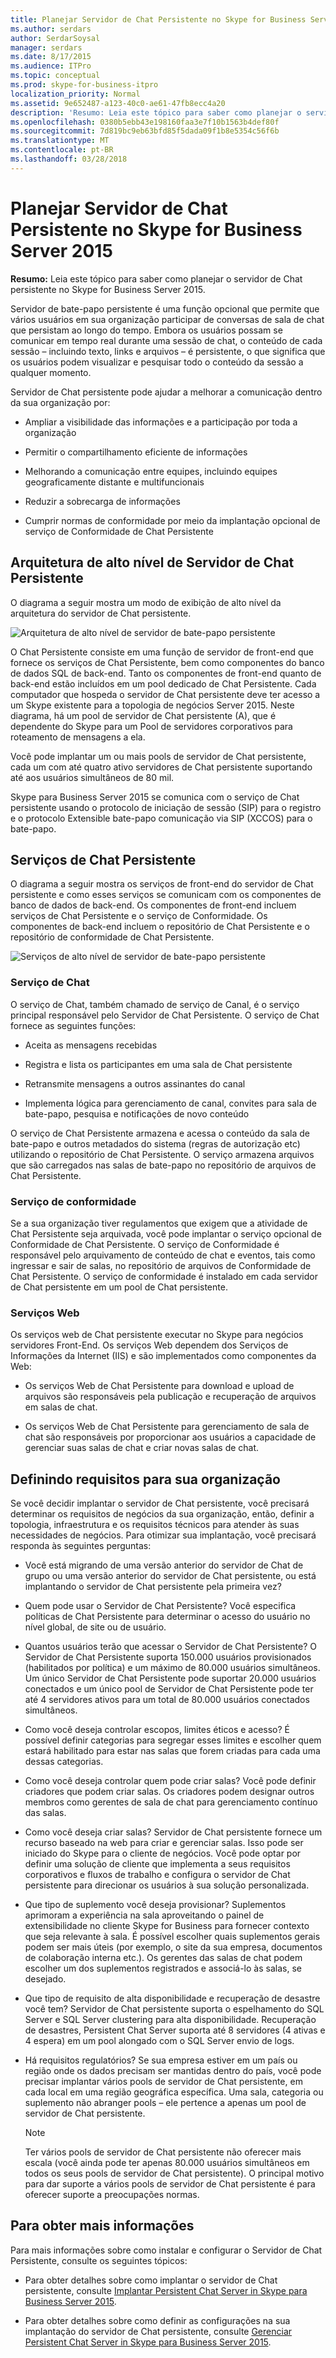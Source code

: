 ```yaml
---
title: Planejar Servidor de Chat Persistente no Skype for Business Server 2015
ms.author: serdars
author: SerdarSoysal
manager: serdars
ms.date: 8/17/2015
ms.audience: ITPro
ms.topic: conceptual
ms.prod: skype-for-business-itpro
localization_priority: Normal
ms.assetid: 9e652487-a123-40c0-ae61-47fb8ecc4a20
description: 'Resumo: Leia este tópico para saber como planejar o servidor de Chat persistente no Skype for Business Server 2015.'
ms.openlocfilehash: 0380b5ebb43e198160faa3e7f10b1563b4def80f
ms.sourcegitcommit: 7d819bc9eb63bfd85f5dada09f1b8e5354c56f6b
ms.translationtype: MT
ms.contentlocale: pt-BR
ms.lasthandoff: 03/28/2018
---
```

# <a name="plan-for-persistent-chat-server-in-skype-for-business-server-2015"></a>Planejar Servidor de Chat Persistente no Skype for Business Server 2015
 
**Resumo:** Leia este tópico para saber como planejar o servidor de Chat persistente no Skype for Business Server 2015.
  
Servidor de bate-papo persistente é uma função opcional que permite que vários usuários em sua organização participar de conversas de sala de chat que persistam ao longo do tempo. Embora os usuários possam se comunicar em tempo real durante uma sessão de chat, o conteúdo de cada sessão – incluindo texto, links e arquivos – é persistente, o que significa que os usuários podem visualizar e pesquisar todo o conteúdo da sessão a qualquer momento.
  
Servidor de Chat persistente pode ajudar a melhorar a comunicação dentro da sua organização por:
  
- Ampliar a visibilidade das informações e a participação por toda a organização
    
- Permitir o compartilhamento eficiente de informações 
    
- Melhorando a comunicação entre equipes, incluindo equipes geograficamente distante e multifuncionais
    
- Reduzir a sobrecarga de informações
    
- Cumprir normas de conformidade por meio da implantação opcional de serviço de Conformidade de Chat Persistente
    
## <a name="persistent-chat-server-high-level-architecture"></a>Arquitetura de alto nível de Servidor de Chat Persistente

O diagrama a seguir mostra um modo de exibição de alto nível da arquitetura do servidor de Chat persistente. 
  
![Arquitetura de alto nível de servidor de bate-papo persistente](../../media/0344f6e2-0c6d-4391-b4b3-ec31062b1576.png)
  
O Chat Persistente consiste em uma função de servidor de front-end que fornece os serviços de Chat Persistente, bem como componentes do banco de dados SQL de back-end. Tanto os componentes de front-end quanto de back-end estão incluídos em um pool dedicado de Chat Persistente. Cada computador que hospeda o servidor de Chat persistente deve ter acesso a um Skype existente para a topologia de negócios Server 2015. Neste diagrama, há um pool de servidor de Chat persistente (A), que é dependente do Skype para um Pool de servidores corporativos para roteamento de mensagens a ela.
  
Você pode implantar um ou mais pools de servidor de Chat persistente, cada um com até quatro ativo servidores de Chat persistente suportando até aos usuários simultâneos de 80 mil.
  
Skype para Business Server 2015 se comunica com o serviço de Chat persistente usando o protocolo de iniciação de sessão (SIP) para o registro e o protocolo Extensible bate-papo comunicação via SIP (XCCOS) para o bate-papo. 
  
## <a name="persistent-chat-services"></a>Serviços de Chat Persistente

O diagrama a seguir mostra os serviços de front-end do servidor de Chat persistente e como esses serviços se comunicam com os componentes de banco de dados de back-end. Os componentes de front-end incluem serviços de Chat Persistente e o serviço de Conformidade. Os componentes de back-end incluem o repositório de Chat Persistente e o repositório de conformidade de Chat Persistente.
  
![Serviços de alto nível de servidor de bate-papo persistente](../../media/bcdbadbe-e868-4a46-8a73-36562648fdf7.png)
  
### <a name="chat-service"></a>Serviço de Chat

O serviço de Chat, também chamado de serviço de Canal, é o serviço principal responsável pelo Servidor de Chat Persistente. O serviço de Chat fornece as seguintes funções:
  
- Aceita as mensagens recebidas
    
- Registra e lista os participantes em uma sala de Chat persistente
    
- Retransmite mensagens a outros assinantes do canal
    
- Implementa lógica para gerenciamento de canal, convites para sala de bate-papo, pesquisa e notificações de novo conteúdo
    
O serviço de Chat Persistente armazena e acessa o conteúdo da sala de bate-papo e outros metadados do sistema (regras de autorização etc) utilizando o repositório de Chat Persistente. O serviço armazena arquivos que são carregados nas salas de bate-papo no repositório de arquivos de Chat Persistente.
  
### <a name="compliance-service"></a>Serviço de conformidade

Se a sua organização tiver regulamentos que exigem que a atividade de Chat Persistente seja arquivada, você pode implantar o serviço opcional de Conformidade de Chat Persistente. O serviço de Conformidade é responsável pelo arquivamento de conteúdo de chat e eventos, tais como ingressar e sair de salas, no repositório de arquivos de Conformidade de Chat Persistente. O serviço de conformidade é instalado em cada servidor de Chat persistente em um pool de Chat persistente. 
  
### <a name="web-services"></a>Serviços Web

Os serviços web de Chat persistente executar no Skype para negócios servidores Front-End. Os serviços Web dependem dos Serviços de Informações da Internet (IIS) e são implementados como componentes da Web:
  
- Os serviços Web de Chat Persistente para download e upload de arquivos são responsáveis pela publicação e recuperação de arquivos em salas de chat.
    
- Os serviços Web de Chat Persistente para gerenciamento de sala de chat são responsáveis por proporcionar aos usuários a capacidade de gerenciar suas salas de chat e criar novas salas de chat.
    
## <a name="defining-requirements-for-your-organization"></a>Definindo requisitos para sua organização

Se você decidir implantar o servidor de Chat persistente, você precisará determinar os requisitos de negócios da sua organização, então, definir a topologia, infraestrutura e os requisitos técnicos para atender às suas necessidades de negócios. Para otimizar sua implantação, você precisará responda às seguintes perguntas:
  
- Você está migrando de uma versão anterior do servidor de Chat de grupo ou uma versão anterior do servidor de Chat persistente, ou está implantando o servidor de Chat persistente pela primeira vez?
    
- Quem pode usar o Servidor de Chat Persistente? Você especifica políticas de Chat Persistente para determinar o acesso do usuário no nível global, de site ou de usuário.
    
- Quantos usuários terão que acessar o Servidor de Chat Persistente? O Servidor de Chat Persistente suporta 150.000 usuários provisionados (habilitados por política) e um máximo de 80.000 usuários simultâneos. Um único Servidor de Chat Persistente pode suportar 20.000 usuários conectados e um único pool de Servidor de Chat Persistente pode ter até 4 servidores ativos para um total de 80.000 usuários conectados simultâneos.
    
- Como você deseja controlar escopos, limites éticos e acesso? É possível definir categorias para segregar esses limites e escolher quem estará habilitado para estar nas salas que forem criadas para cada uma dessas categorias.
    
- Como você deseja controlar quem pode criar salas? Você pode definir criadores que podem criar salas. Os criadores podem designar outros membros como gerentes de sala de chat para gerenciamento contínuo das salas.
    
- Como você deseja criar salas? Servidor de Chat persistente fornece um recurso baseado na web para criar e gerenciar salas. Isso pode ser iniciado do Skype para o cliente de negócios. Você pode optar por definir uma solução de cliente que implementa a seus requisitos corporativos e fluxos de trabalho e configura o servidor de Chat persistente para direcionar os usuários à sua solução personalizada.
    
- Que tipo de suplemento você deseja provisionar? Suplementos aprimoram a experiência na sala aproveitando o painel de extensibilidade no cliente Skype for Business para fornecer contexto que seja relevante à sala. É possível escolher quais suplementos gerais podem ser mais úteis (por exemplo, o site da sua empresa, documentos de colaboração interna etc.). Os gerentes das salas de chat podem escolher um dos suplementos registrados e associá-lo às salas, se desejado. 
    
- Que tipo de requisito de alta disponibilidade e recuperação de desastre você tem? Servidor de Chat persistente suporta o espelhamento do SQL Server e SQL Server clustering para alta disponibilidade. Recuperação de desastres, Persistent Chat Server suporta até 8 servidores (4 ativas e 4 espera) em um pool alongado com o SQL Server envio de logs. 
    
- Há requisitos regulatórios? Se sua empresa estiver em um país ou região onde os dados precisam ser mantidas dentro do país, você pode precisar implantar vários pools de servidor de Chat persistente, em cada local em uma região geográfica específica. Uma sala, categoria ou suplemento não abranger pools – ele pertence a apenas um pool de servidor de Chat persistente. 
    
    > [!NOTE]
    > Ter vários pools de servidor de Chat persistente não oferecer mais escala (você ainda pode ter apenas 80.000 usuários simultâneos em todos os seus pools de servidor de Chat persistente). O principal motivo para dar suporte a vários pools de servidor de Chat persistente é para oferecer suporte a preocupações normas. 
  
## <a name="for-more-information"></a>Para obter mais informações

Para mais informações sobre como instalar e configurar o Servidor de Chat Persistente, consulte os seguintes tópicos:
  
- Para obter detalhes sobre como implantar o servidor de Chat persistente, consulte [Implantar Persistent Chat Server in Skype para Business Server 2015](../../deploy/deploy-persistent-chat-server/deploy-persistent-chat-server.md). 
    
- Para obter detalhes sobre como definir as configurações na sua implantação do servidor de Chat persistente, consulte [Gerenciar Persistent Chat Server in Skype para Business Server 2015](../../manage/persistent-chat/persistent-chat.md).
    

